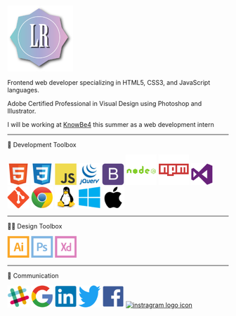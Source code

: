  

<a href="https://www.lauraristoff.com/"><img src="https://github.com/lauraristoff/pictures/blob/main/Logo_transparent.png" alt="laura ristoff logo" width="150" height="150" style="display:inline-block" /></a>

Frontend web developer specializing in HTML5, CSS3, and JavaScript languages. 

Adobe Certified Professional in Visual Design using Photoshop and Illustrator. 

I will be working at <a href="https://www.knowbe4.com/">KnowBe4</a> this summer as a web development intern

---
🧰 Development Toolbox 

<img src="https://github.com/devicons/devicon/blob/master/icons/html5/html5-original.svg" alt="html5 incn" width="50" height="50" /> <img src="https://github.com/devicons/devicon/blob/master/icons/css3/css3-original.svg" alt="CSS3 logo icon" width="50" height="50" /> <img src="https://github.com/devicons/devicon/blob/master/icons/javascript/javascript-original.svg" alt="javascript logo icon" width="50" height="50" /> <img src="https://github.com/devicons/devicon/blob/master/icons/jquery/jquery-plain-wordmark.svg" alt="jquery logo icon" width="50" height="50"/> <img src="https://github.com/devicons/devicon/blob/master/icons/bootstrap/bootstrap-plain.svg" alt="bootstrap logo" width="50" height="50" /> <img src="https://github.com/devicons/devicon/blob/master/icons/nodejs/nodejs-plain-wordmark.svg" alt="node js logo" width="70" height="70" /> <img src="https://github.com/devicons/devicon/blob/master/icons/npm/npm-original-wordmark.svg" alt="npm logo" width="70" height="70" /> <img src="https://github.com/devicons/devicon/blob/master/icons/visualstudio/visualstudio-plain.svg" alt="visual studio code logo" width="50" height="50" /> <img src="https://github.com/devicons/devicon/blob/master/icons/git/git-original.svg" alt="git logo" width="50" height="50" /> <img src="https://github.com/devicons/devicon/blob/master/icons/chrome/chrome-original.svg" width="50" height="50" alt="google chrome logo icon"/> <img src="https://github.com/devicons/devicon/blob/master/icons/linux/linux-original.svg" alt="linux logo icon" width="50" height="50"/> <img src="https://github.com/devicons/devicon/blob/master/icons/windows8/windows8-original.svg" alt="windows logo icon" width="50" height="50" /> <img src="https://github.com/devicons/devicon/blob/master/icons/apple/apple-original.svg" alt="apple mac logo icon" width="50" height="50" />  

---
✍🏻 Design Toolbox

<img src="https://github.com/devicons/devicon/blob/master/icons/illustrator/illustrator-line.svg?short_path=4e9b61c" alt="Adobe Illustrator Logo" width="50" height="50"/> <img src="https://github.com/devicons/devicon/blob/master/icons/photoshop/photoshop-line.svg" alt="photoshop logo" width="50" height="50" /> <img src="https://github.com/devicons/devicon/blob/master/icons/xd/xd-line.svg" alt="Adobe XD logo icon" width="50" height="50" /> 

---
💬 Communication

<img src="https://github.com/devicons/devicon/blob/master/icons/slack/slack-original.svg" alt="slack communication tool logo" width="50" height="50" /> <img src="https://github.com/devicons/devicon/blob/master/icons/google/google-original.svg" alt="google logo" width="50" height="50" /> <a href="https://www.linkedin.com/in/laura-ristoff-77336b1a0/" target="_blank"><img src="https://github.com/devicons/devicon/blob/master/icons/linkedin/linkedin-original.svg" alt="linkedin logo icon" width="50" height="50" /></a> <a href="https://twitter.com/LauraRistoff" target="_blank"><img src="https://github.com/devicons/devicon/blob/master/icons/twitter/twitter-original.svg" alt="twitter logo icon" width="50" height="50" /></a> <a href="https://www.facebook.com/lauraristoff/" target="_blank"><img src="https://github.com/devicons/devicon/blob/master/icons/facebook/facebook-original.svg" alt="facebook logo icon" width="50" height="50" /></a>  <a href="https://www.instagram.com/lauraristoff83/" target="_blank"><img src="https://github.com/shalinguyen/socialicious/blob/master/svg/icon_instagram-sign.svg" alt="instragram logo icon" width="50" height="50" /></a>
<!---
Here are some ideas to get you started:

- 🔭 I’m currently working on ...
- 🌱 I’m currently learning ...
- 👯 I’m looking to collaborate on ...
- 🤔 I’m looking for help with ...
- 💬 Ask me about ...
- 📫 How to reach me: ...
- 😄 Pronouns: ...
- ⚡ Fun fact: ...
-->
